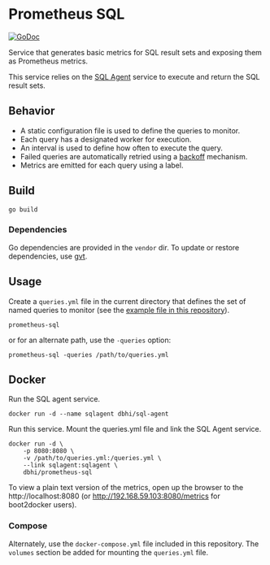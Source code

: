 # Prometheus SQL

[![GoDoc](https://godoc.org/github.com/peakgames/prometheus-sql?status.svg)](https://godoc.org/github.com/peakgames/prometheus-sql)

Service that generates basic metrics for SQL result sets and exposing them as Prometheus metrics.

This service relies on the [SQL Agent](https://github.com/peakgames/sql-agent) service to execute and return the SQL result sets.

## Behavior

- A static configuration file is used to define the queries to monitor.
- Each query has a designated worker for execution.
- An interval is used to define how often to execute the query.
- Failed queries are automatically retried using a [backoff](https://en.wikipedia.org/wiki/Exponential_backoff) mechanism.
- Metrics are emitted for each query using a label.

## Build

```
go build
```

### Dependencies

Go dependencies are provided in the `vendor` dir. To update or restore dependencies, use [gvt](https://github.com/FiloSottile/gvt).


## Usage

Create a `queries.yml` file in the current directory that defines the set of named queries to monitor (see the [example file in this repository](./example-queries.yml)).

```
prometheus-sql
```

or for an alternate path, use the `-queries` option:

```
prometheus-sql -queries /path/to/queries.yml
```

## Docker

Run the SQL agent service.

```
docker run -d --name sqlagent dbhi/sql-agent
```


Run this service. Mount the queries.yml file and link the SQL Agent service.

```
docker run -d \
    -p 8080:8080 \
    -v /path/to/queries.yml:/queries.yml \
    --link sqlagent:sqlagent \
    dbhi/prometheus-sql
```

To view a plain text version of the metrics, open up the browser to the http://localhost:8080 (or http://192.168.59.103:8080/metrics for boot2docker users).


### Compose

Alternately, use the `docker-compose.yml` file included in this repository. The `volumes` section be added for mounting the `queries.yml` file.
